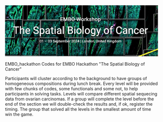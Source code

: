 ![SPC](www/SPC.png)

EMBO_hackathon
Codes for EMBO Hackathon "The Spatial Biology of Cancer"

Participants will cluster according to the background to have groups of homogeneous compositions during lunch break.
Every level will be provided with few chunks of codes, some functionals and some not, to help participants in solving tasks.
Levels will compare different spatial sequecing data from ovarian carcinomas.
If a group will complete the level before the end of the section we will double-check the results and, if ok, register the timing.
The group that solved all the levels in the smallest amount of time win the game.


